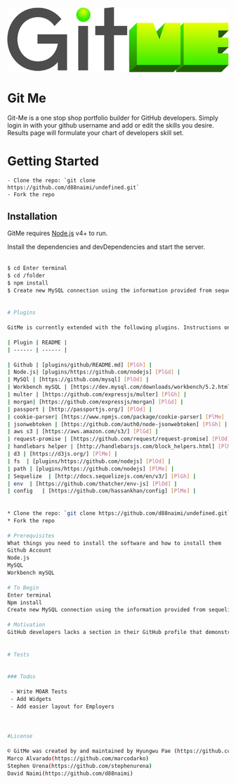 

![Alt text](public/img/gitme.png?raw=true "GitMe")

# Git Me

Git-Me is a one stop shop portfolio builder for GitHub developers. Simply login in with your github username and add or edit the skills you desire. Results page will formulate your chart of developers skill set.

# Getting Started
	- Clone the repo: `git clone https://github.com/d88naimi/undefined.git`
	- Fork the repo

## Installation

GitMe requires [Node.js](https://nodejs.org/) v4+ to run.

Install the dependencies and devDependencies and start the server.

```sh

$ cd Enter terminal
$ cd /folder
$ npm install 
$ Create new MySQL connection using the information provided from sequelize.config.json file under config folder.	


# Plugins

GitMe is currently extended with the following plugins. Instructions on how to use them in your own application are linked below.

| Plugin | README |
| ------ | ------ |

| Github | [plugins/github/README.md] [PlGh] |
| Node.js| [plugins/https://github.com/nodejs] [PlGd] |
| MySQl | [https://github.com/mysql] [PlOd] |
| Workbench mySQL | [https://dev.mysql.com/downloads/workbench/5.2.html] [PlMe] |
| multer | [https://github.com/expressjs/multer] [PlGh] |
| morgan| [https://github.com/expressjs/morgan] [PlGd] |
| passport | [http://passportjs.org/] [PlOd] |
| cookie-parser| [https://www.npmjs.com/package/cookie-parser] [PlMe] |
| jsonwebtoken | [https://github.com/auth0/node-jsonwebtoken] [PlGh] |
| aws s3 | [https://aws.amazon.com/s3/] [PlGd] |
| request-promise | [https://github.com/request/request-promise] [PlOd] |
| handlebars helper | [http://handlebarsjs.com/block_helpers.html] [PlMe] |
| d3 | [https://d3js.org/] [PlMe] |
| fs  | [plugins/https://github.com/nodejs] [PlOd] |
| path | [plugins/https://github.com/nodejs] [PlMe] |
| Sequelize  | [http://docs.sequelizejs.com/en/v3/] [PlGh] |
| env  | [https://github.com/thatcher/env-js] [PlOd] |
| config   | [https://github.com/hassankhan/config] [PlMe] |


* Clone the repo: `git clone https://github.com/d88naimi/undefined.git`
* Fork the repo

# Prerequisites
What things you need to install the software and how to install them
Github Account
Node.js
MySQL 
Workbench mySQL

# To Begin
Enter terminal 
Npm install
Create new MySQL connection using the information provided from sequelize.config.json file under config folder.

# Motivation
GitHub developers lacks a section in their GitHub profile that demonstrates all there skillset in one clean location. GitMe allows GitHub developers to use this resource and share to the world and future employers. 

					
# Tests


### Todos

 - Write MOAR Tests
 - Add Widgets
 - Add easier layout for Employers 



#License

© GitMe was created by and maintained by Hyungwu Pae (https://github.com/monad98)
Marco Alvarado(https://github.com/marcodarko) 
Stephen Urena(https://github.com/stephenurena)
David Naimi(https://github.com/d88naimi)





